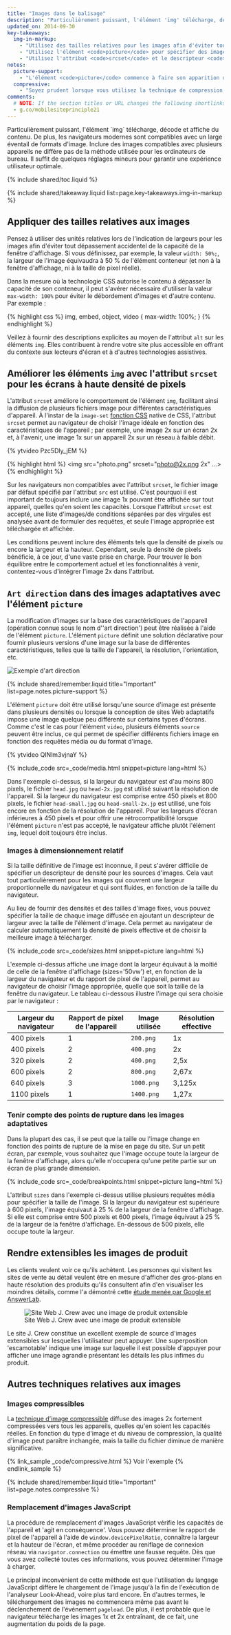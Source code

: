 ```yaml
---
title: "Images dans le balisage"
description: "Particulièrement puissant, l'élément 'img' télécharge, décode et affiche du contenu. De plus, les navigateurs modernes sont compatibles avec un large éventail de formats d'image."
updated_on: 2014-09-30
key-takeaways:
  img-in-markup:
    - "Utilisez des tailles relatives pour les images afin d'éviter tout dépassement accidentel de la capacité du conteneur."
    - "Utilisez l'élément <code>picture</code> pour spécifier des images différentes en fonction des caractéristiques de l'appareil (c'est ce que l'on désigne sous le nom d''art direction')."
    - "Utilisez l'attribut <code>srcset</code> et le descripteur <code>x</code> dans l'élément <code>img</code> pour fournir au navigateur des indications quant à la meilleure image à utiliser parmi différentes densités."
notes:
  picture-support:
    - "L'élément <code>picture</code> commence à faire son apparition dans les navigateurs. Bien que cet élément ne soit pas encore disponible dans tous les navigateurs, il est conseillé de l'utiliser en raison de sa puissante rétrocompatibilité et de l'utilisation potentielle du <a href='http://picturefill.responsiveimages.org/'>polyfill Picturefill</a>. Pour plus d'informations, rendez-vous sur le site <a href='http://responsiveimages.org/#implementation'>ResponsiveImages.org</a>."
  compressive:
    - "Soyez prudent lorsque vous utilisez la technique de compression, en raison des exigences supplémentaires sur le plan de la mémoire et du décodage. Le redimensionnement d'images sur des écrans de petite taille est une opération exigeante qui peut se révéler particulièrement laborieuse sur des appareils d'entrée de gamme disposant d'une mémoire et d'une puissance de traitement limitées."
comments: 
  # NOTE: If the section titles or URL changes the following shortlinks must be updated
  - g.co/mobilesiteprinciple21
---
```


<p class="intro">
  Particulièrement puissant, l'élément `img` télécharge, décode et affiche du contenu. De plus, les navigateurs modernes sont compatibles avec un large éventail de formats d'image. Inclure des images compatibles avec plusieurs appareils ne diffère pas de la méthode utilisée pour les ordinateurs de bureau. Il suffit de quelques réglages mineurs pour garantir une expérience utilisateur optimale.
</p>


{% include shared/toc.liquid %}

{% include shared/takeaway.liquid list=page.key-takeaways.img-in-markup %}


## Appliquer des tailles relatives aux images

Pensez à utiliser des unités relatives lors de l'indication de largeurs pour les images afin d'éviter tout dépassement accidentel de la capacité de la fenêtre d'affichage. Si vous définissez, par exemple, la valeur `width: 50%;`, la largeur de l'image équivaudra à 50 % de l'élément conteneur (et non à la fenêtre d'affichage, ni à la taille de pixel réelle).

Dans la mesure où la technologie CSS autorise le contenu à dépasser la capacité de son conteneur, il peut s'avérer nécessaire d'utiliser la valeur `max-width: 100%` pour éviter le débordement d'images et d'autre contenu. Par exemple :

{% highlight css %}
img, embed, object, video {
  max-width: 100%;
}
{% endhighlight %}

Veillez à fournir des descriptions explicites au moyen de l'attribut `alt` sur les éléments `img`. Elles contribuent à rendre votre site plus accessible en offrant du contexte aux lecteurs d'écran et à d'autres technologies assistives.

## Améliorer les éléments `img` avec l'attribut `srcset` pour les écrans à haute densité de pixels

<div class="mdl-grid">
  <div class="mdl-cell mdl-cell--6--col">
    <p>
      L'attribut <code>srcset</code> améliore le comportement de l'élément <code>img</code>, facilitant ainsi la diffusion de plusieurs fichiers image pour différentes caractéristiques d'appareil. À l'instar de la <code>image-set</code> <a href="images-in-css.html#use-image-set-to-provide-high-res-images">fonction CSS</a> native de CSS, l'attribut <code>srcset</code> permet au navigateur de choisir l'image idéale en fonction des caractéristiques de l'appareil ; par exemple, une image 2x sur un écran 2x et, à l'avenir, une image 1x sur un appareil 2x sur un réseau à faible débit.
    </p>
  </div>

  <div class="mdl-cell mdl-cell--6--col">
    {% ytvideo Pzc5Dly_jEM %}
  </div>
</div>

{% highlight html %}
<img src="photo.png" srcset="photo@2x.png 2x" ...>
{% endhighlight %}

Sur les navigateurs non compatibles avec l'attribut `srcset`, le fichier image par défaut spécifié par l'attribut `src` est utilisé. C'est pourquoi il est important de toujours inclure une image 1x pouvant être affichée sur tout appareil, quelles qu'en soient les capacités. Lorsque l'attribut `srcset` est accepté, une liste d'images/de conditions séparées par des virgules est analysée avant de formuler des requêtes, et seule l'image appropriée est téléchargée et affichée.

Les conditions peuvent inclure des éléments tels que la densité de pixels ou encore la largeur et la hauteur. Cependant, seule la densité de pixels bénéficie, à ce jour, d'une vaste prise en charge. Pour trouver le bon équilibre entre le comportement actuel et les fonctionnalités à venir, contentez-vous d'intégrer l'image 2x dans l'attribut.

## `Art direction` dans des images adaptatives avec l'élément `picture`

La modification d'images sur la base des caractéristiques de l'appareil (opération connue sous le nom d''art direction') peut être réalisée à l'aide de l'élément `picture`.  L'élément <code>picture</code> définit une solution déclarative pour fournir plusieurs versions d'une image sur la base de différentes caractéristiques, telles que la taille de l'appareil, la résolution, l'orientation, etc.

<img class="center" src="img/art-direction.png" alt="Exemple d'art direction"
srcset="img/art-direction.png 1x, img/art-direction-2x.png 2x">

{% include shared/remember.liquid title="Important" list=page.notes.picture-support %}

<div class="mdl-grid">
  <div class="mdl-cell mdl-cell--6--col">
    <p>
      L'élément <code>picture</code> doit être utilisé lorsqu'une source d'image est présente dans plusieurs densités ou lorsque la conception de sites Web adaptatifs impose une image quelque peu différente sur certains types d'écrans. Comme c'est le cas pour l'élément <code>video</code>, plusieurs éléments <code>source</code> peuvent être inclus, ce qui permet de spécifier différents fichiers image en fonction des requêtes média ou du format d'image.
    </p>
  </div>
  <div class="mdl-cell mdl-cell--6--col">
    {% ytvideo QINlm3vjnaY %}
  </div>
</div>

{% include_code src=_code/media.html snippet=picture lang=html %}

Dans l'exemple ci-dessus, si la largeur du navigateur est d'au moins 800 pixels, le fichier `head.jpg` ou `head-2x.jpg` est utilisé suivant la résolution de l'appareil. Si la largeur du navigateur est comprise entre 450 pixels et 800 pixels, le fichier `head-small.jpg` ou `head-small-2x.jp` est utilisé, une fois encore en fonction de la résolution de l'appareil. Pour les largeurs d'écran inférieures à 450 pixels et pour offrir une rétrocompatibilité lorsque l'élément `picture` n'est pas accepté, le navigateur affiche plutôt l'élément `img`, lequel doit toujours être inclus.

### Images à dimensionnement relatif

Si la taille définitive de l'image est inconnue, il peut s'avérer difficile de spécifier un descripteur de densité pour les sources d'images. Cela vaut tout particulièrement pour les images qui couvrent une largeur proportionnelle du navigateur et qui sont fluides, en fonction de la taille du navigateur. 

Au lieu de fournir des densités et des tailles d'image fixes, vous pouvez spécifier la taille de chaque image diffusée en ajoutant un descripteur de largeur avec la taille de l'élément d'image. Cela permet au navigateur de calculer automatiquement la densité de pixels effective et de choisir la meilleure image à télécharger.

{% include_code src=_code/sizes.html snippet=picture lang=html %}

L'exemple ci-dessus affiche une image dont la largeur équivaut à la moitié de celle de la fenêtre d'affichage (sizes='50vw') et, en fonction de la largeur du navigateur et du rapport de pixel de l'appareil, permet au navigateur de choisir l'image appropriée, quelle que soit la taille de la fenêtre du navigateur. Le tableau ci-dessous illustre l'image qui sera choisie par le navigateur :

<table class="mdl-data-table mdl-js-data-table">
    <thead>
    <tr>
      <th data-th="Largeur du navigateur">Largeur du navigateur</th>
      <th data-th="Rapport de pixel de l'appareil">Rapport de pixel de l'appareil</th>
      <th data-th="Image utilisée">Image utilisée</th>
      <th data-th="Résolution effective">Résolution effective</th>
    </tr>
  </thead>
  <tbody>
    <tr>
      <td data-th="Largeur du navigateur">400 pixels</td>
      <td data-th="Rapport de pixel de l'appareil">1</td>
      <td data-th="Image utilisée"><code>200.png</code></td>
      <td data-th="Résolution effective">1x</td>
    </tr>
    <tr>
      <td data-th="Largeur du navigateur">400 pixels</td>
      <td data-th="Rapport de pixel de l'appareil">2</td>
      <td data-th="Image utilisée"><code>400.png</code></td>
      <td data-th="Résolution effective">2x</td>
    </tr>
    <tr>
      <td data-th="Largeur du navigateur">320 pixels</td>
      <td data-th="Rapport de pixel de l'appareil">2</td>
      <td data-th="Image utilisée"><code>400.png</code></td>
      <td data-th="Résolution effective">2,5x</td>
    </tr>
    <tr>
      <td data-th="Largeur du navigateur">600 pixels</td>
      <td data-th="Rapport de pixel de l'appareil">2</td>
      <td data-th="Image utilisée"><code>800.png</code></td>
      <td data-th="Résolution effective">2,67x</td>
    </tr>
    <tr>
      <td data-th="Largeur du navigateur">640 pixels</td>
      <td data-th="Rapport de pixel de l'appareil">3</td>
      <td data-th="Image utilisée"><code>1000.png</code></td>
      <td data-th="Résolution effective">3,125x</td>
    </tr>
    <tr>
      <td data-th="Largeur du navigateur">1100 pixels</td>
      <td data-th="Rapport de pixel de l'appareil">1</td>
      <td data-th="Image utilisée"><code>1400.png</code></td>
      <td data-th="Résolution effective">1,27x</td>
    </tr>
  </tbody>
</table>


### Tenir compte des points de rupture dans les images adaptatives

Dans la plupart des cas, il se peut que la taille ou l'image change en fonction des points de rupture de la mise en page du site. Sur un petit écran, par exemple, vous souhaitez que l'image occupe toute la largeur de la fenêtre d'affichage, alors qu'elle n'occupera qu'une petite partie sur un écran de plus grande dimension. 

{% include_code src=_code/breakpoints.html snippet=picture lang=html %}

L'attribut `sizes` dans l'exemple ci-dessus utilise plusieurs requêtes média pour spécifier la taille de l'image. Si la largeur du navigateur est supérieure à 600 pixels, l'image équivaut à 25 % de la largeur de la fenêtre d'affichage. Si elle est comprise entre 500 pixels et 600 pixels, l'image équivaut à 25 % de la largeur de la fenêtre d'affichage. En-dessous de 500 pixels, elle occupe toute la largeur.


## Rendre extensibles les images de produit

Les clients veulent voir ce qu'ils achètent. Les personnes qui visitent les sites de vente au détail veulent être en mesure d'afficher des gros-plans en haute résolution des produits qu'ils consultent afin d'en visualiser les moindres détails, comme l'a démontré cette [étude menée par Google et AnswerLab](/web/fundamentals/principles/research-study.html).

<figure>
  <img src="img/sw-make-images-expandable-good.png" srcset="img/sw-make-images-expandable-good.png 1x, img/sw-make-images-expandable-good-2x.png 2x" alt="Site Web J. Crew avec une image de produit extensible">
  <figcaption>Site Web J. Crew avec une image de produit extensible</figcaption>
</figure>

Le site J. Crew constitue un excellent exemple de source d'images extensibles sur lesquelles l'utilisateur peut appuyer. Une superposition 'escamotable' indique une image sur laquelle il est possible d'appuyer pour afficher une image agrandie présentant les détails les plus infimes du produit.


## Autres techniques relatives aux images

### Images compressibles

La [technique d'image
compressible](http://www.html5rocks.com/en/mobile/high-dpi/#toc-tech-overview) diffuse des images 2x fortement compressées vers tous les appareils, quelles qu'en soient les capacités réelles. En fonction du type d'image et du niveau de compression, la qualité d'image peut paraître inchangée, mais la taille du fichier diminue de manière significative.

{% link_sample _code/compressive.html %}
      Voir l'exemple
{% endlink_sample %}

{% include shared/remember.liquid title="Important" list=page.notes.compressive %}

### Remplacement d'images JavaScript

La procédure de remplacement d'images JavaScript vérifie les capacités de l'appareil et 'agit en conséquence'. Vous pouvez déterminer le rapport de pixel de l'appareil à l'aide de `window.devicePixelRatio`, connaître la largeur et la hauteur de l'écran, et même procéder au reniflage de connexion réseau via `navigator.connection` ou émettre une fausse requête. Dès que vous avez collecté toutes ces informations, vous pouvez déterminer l'image à charger.

Le principal inconvénient de cette méthode est que l'utilisation du langage JavaScript diffère le chargement de l'image jusqu'à la fin de l'exécution de l'analyseur Look-Ahead, voire plus tard encore. En d'autres termes, le téléchargement des images ne commencera même pas avant le déclenchement de l'événement `pageload`. De plus, il est probable que le navigateur télécharge les images 1x et 2x entraînant, de ce fait, une augmentation du poids de la page.



